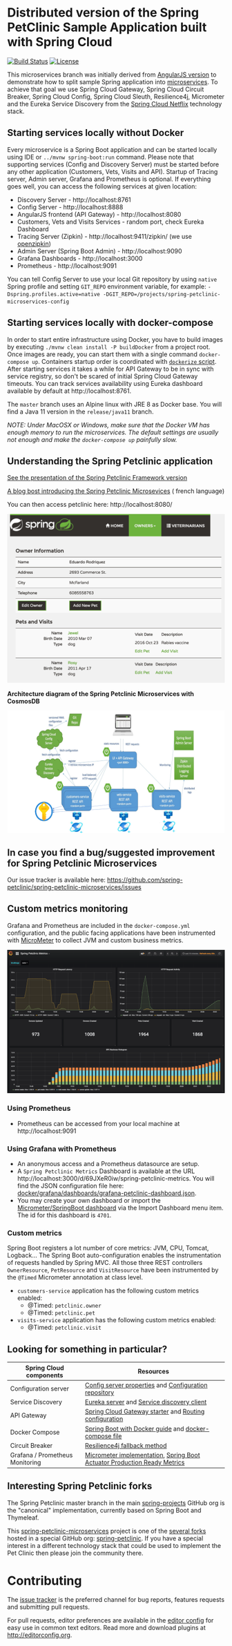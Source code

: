 # Distributed version of the Spring PetClinic Sample Application built with Spring Cloud

[![Build Status](https://travis-ci.org/spring-petclinic/spring-petclinic-microservices.svg?branch=master)](https://travis-ci.org/spring-petclinic/spring-petclinic-microservices/) [![License](https://img.shields.io/badge/License-Apache%202.0-blue.svg)](https://opensource.org/licenses/Apache-2.0)

This microservices branch was initially derived
from [AngularJS version](https://github.com/spring-petclinic/spring-petclinic-angular1) to
demonstrate how to split sample Spring application
into [microservices](http://www.martinfowler.com/articles/microservices.html). To achieve that goal
we use Spring Cloud Gateway, Spring Cloud Circuit Breaker, Spring Cloud Config, Spring Cloud Sleuth,
Resilience4j, Micrometer and the Eureka Service Discovery from
the [Spring Cloud Netflix](https://github.com/spring-cloud/spring-cloud-netflix) technology stack.

## Starting services locally without Docker

Every microservice is a Spring Boot application and can be started locally using IDE
or `../mvnw spring-boot:run` command. Please note that supporting services (Config and Discovery
Server) must be started before any other application (Customers, Vets, Visits and API). Startup of
Tracing server, Admin server, Grafana and Prometheus is optional. If everything goes well, you can
access the following services at given location:

* Discovery Server - http://localhost:8761
* Config Server - http://localhost:8888
* AngularJS frontend (API Gateway) - http://localhost:8080
* Customers, Vets and Visits Services - random port, check Eureka Dashboard
* Tracing Server (Zipkin) - http://localhost:9411/zipkin/ (we
  use [openzipkin](https://github.com/openzipkin/zipkin/tree/master/zipkin-server))
* Admin Server (Spring Boot Admin) - http://localhost:9090
* Grafana Dashboards - http://localhost:3000
* Prometheus - http://localhost:9091

You can tell Config Server to use your local Git repository by using `native` Spring profile and
setting
`GIT_REPO` environment variable, for example:
`-Dspring.profiles.active=native -DGIT_REPO=/projects/spring-petclinic-microservices-config`

## Starting services locally with docker-compose

In order to start entire infrastructure using Docker, you have to build images by
executing `./mvnw clean install -P buildDocker`
from a project root. Once images are ready, you can start them with a single command
`docker-compose up`. Containers startup order is coordinated
with [`dockerize` script](https://github.com/jwilder/dockerize). After starting services it takes a
while for API Gateway to be in sync with service registry, so don't be scared of initial Spring
Cloud Gateway timeouts. You can track services availability using Eureka dashboard available by
default at http://localhost:8761.

The `master` branch uses an Alpine linux with JRE 8 as Docker base. You will find a Java 11 version
in the `release/java11` branch.

*NOTE: Under MacOSX or Windows, make sure that the Docker VM has enough memory to run the
microservices. The default settings are usually not enough and make the `docker-compose up`
painfully slow.*

## Understanding the Spring Petclinic application

[See the presentation of the Spring Petclinic Framework version](http://fr.slideshare.net/AntoineRey/spring-framework-petclinic-sample-application)

[A blog bost introducing the Spring Petclinic Microsevices](http://javaetmoi.com/2018/10/architecture-microservices-avec-spring-cloud/) (
french language)

You can then access petclinic here: http://localhost:8080/

![Spring Petclinic Microservices screenshot](docs/application-screenshot.png)

**Architecture diagram of the Spring Petclinic Microservices with CosmosDB**

![Spring Petclinic Microservices architecture](docs/microservices-architecture-diagram-cosmosdb.jpg)

## In case you find a bug/suggested improvement for Spring Petclinic Microservices

Our issue tracker is available
here: https://github.com/spring-petclinic/spring-petclinic-microservices/issues

## Custom metrics monitoring

Grafana and Prometheus are included in the `docker-compose.yml` configuration, and the public facing
applications have been instrumented with [MicroMeter](https://micrometer.io) to collect JVM and
custom business metrics.

![Grafana metrics dashboard](docs/grafana-custom-metrics-dashboard.png)

### Using Prometheus

* Prometheus can be accessed from your local machine at http://localhost:9091

### Using Grafana with Prometheus

* An anonymous access and a Prometheus datasource are setup.
* A `Spring Petclinic Metrics` Dashboard is available at the
  URL http://localhost:3000/d/69JXeR0iw/spring-petclinic-metrics. You will find the JSON
  configuration file here: [docker/grafana/dashboards/grafana-petclinic-dashboard.json]().
* You may create your own dashboard or import
  the [Micrometer/SpringBoot dashboard](https://grafana.com/dashboards/4701) via the Import
  Dashboard menu item. The id for this dashboard is `4701`.

### Custom metrics

Spring Boot registers a lot number of core metrics: JVM, CPU, Tomcat, Logback... The Spring Boot
auto-configuration enables the instrumentation of requests handled by Spring MVC. All those three
REST controllers `OwnerResource`, `PetResource` and `VisitResource` have been instrumented by
the `@Timed` Micrometer annotation at class level.

* `customers-service` application has the following custom metrics enabled:
    * @Timed: `petclinic.owner`
    * @Timed: `petclinic.pet`
* `visits-service` application has the following custom metrics enabled:
    * @Timed: `petclinic.visit`

## Looking for something in particular?

| Spring Cloud components         | Resources  |
|---------------------------------|------------|
| Configuration server            | [Config server properties](spring-petclinic-config-server/src/main/resources/bootstrap.yml) and [Configuration repository] |
| Service Discovery               | [Eureka server](spring-petclinic-discovery-server) and [Service discovery client](spring-petclinic-vets-service/src/main/java/org/springframework/samples/petclinic/vets/VetsServiceApplication.java) |
| API Gateway                     | [Spring Cloud Gateway starter](spring-petclinic-api-gateway/pom.xml) and [Routing configuration](spring-petclinic-api-gateway/src/main/resources/application.yml) |
| Docker Compose                  | [Spring Boot with Docker guide](https://spring.io/guides/gs/spring-boot-docker/) and [docker-compose file](docker-compose.yml) |
| Circuit Breaker                 | [Resilience4j fallback method](spring-petclinic-api-gateway/src/main/java/org/springframework/samples/petclinic/api/boundary/web/ApiGatewayController.java)  |
| Grafana / Prometheus Monitoring | [Micrometer implementation](https://micrometer.io/), [Spring Boot Actuator Production Ready Metrics] |

## Interesting Spring Petclinic forks

The Spring Petclinic master branch in the
main [spring-projects](https://github.com/spring-projects/spring-petclinic)
GitHub org is the "canonical" implementation, currently based on Spring Boot and Thymeleaf.

This [spring-petclinic-microservices](https://github.com/spring-petclinic/spring-petclinic-microservices/)
project is one of the [several forks](https://spring-petclinic.github.io/docs/forks.html)
hosted in a special GitHub org: [spring-petclinic](https://github.com/spring-petclinic). If you have
a special interest in a different technology stack that could be used to implement the Pet Clinic
then please join the community there.

# Contributing

The [issue tracker](https://github.com/spring-petclinic/spring-petclinic-microservices/issues) is
the preferred channel for bug reports, features requests and submitting pull requests.

For pull requests, editor preferences are available in the [editor config](.editorconfig) for easy
use in common text editors. Read more and download plugins at <http://editorconfig.org>.


[Configuration repository]: https://github.com/spring-petclinic/spring-petclinic-microservices-config

[Spring Boot Actuator Production Ready Metrics]: https://docs.spring.io/spring-boot/docs/current/reference/html/production-ready-metrics.html
